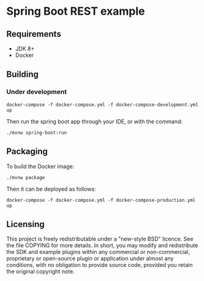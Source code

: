 # Spring Boot REST example

## Requirements

- JDK 8+
- Docker

## Building

### Under development

```
docker-compose -f docker-compose.yml -f docker-compose-development.yml up
```

Then run the spring boot app through your IDE, or with the command:
```
./mvnw spring-boot:run
```

## Packaging
To build the Docker image:
```
./mvnw package
```

Then it can be deployed as follows:
```
docker-compose -f docker-compose.yml -f docker-compose-production.yml up
```

## Licensing

This project is freely redistributable under a "new-style BSD"
licence.  See the file COPYING for more details.  In short, you may
modify and redistribute the SDK and example plugins within any
commercial or non-commercial, proprietary or open-source plugin or
application under almost any conditions, with no obligation to provide
source code, provided you retain the original copyright note.
